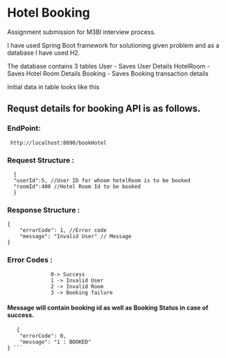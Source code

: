 # Hotel Booking
Assignment submission for M3BI interview process.

I have used Spring Boot framework for solutioning given problem and as a database I have used H2.

The database contains 3 tables 
  User - Saves User Details
  HotelRoom - Saves Hotel Room Details
  Booking - Saves Booking transaction details
  
Initial data in table looks like this



## Requst details for booking API is as follows.
### EndPoint:
```
 http://localhost:8090/bookHotel
```
### Request Structure : 
```
  {
  "userId":5, //User ID for whoom hotelRoom is to be booked
  "roomId":400 //Hotel Room Id to be booked
  }
```
### Response Structure :
```
{
    "errorCode": 1, //Error code
    "message": "Invalid User" // Message
}
```
### Error Codes :
```
              0-> Success
              1 -> Invalid User
              2 -> Invalid Room
              3 -> Booking failure
```          
#### Message will contain booking id as well as Booking Status in case of success. 
```
   {
    "errorCode": 0,
    "message": "1 : BOOKED"
} ```
